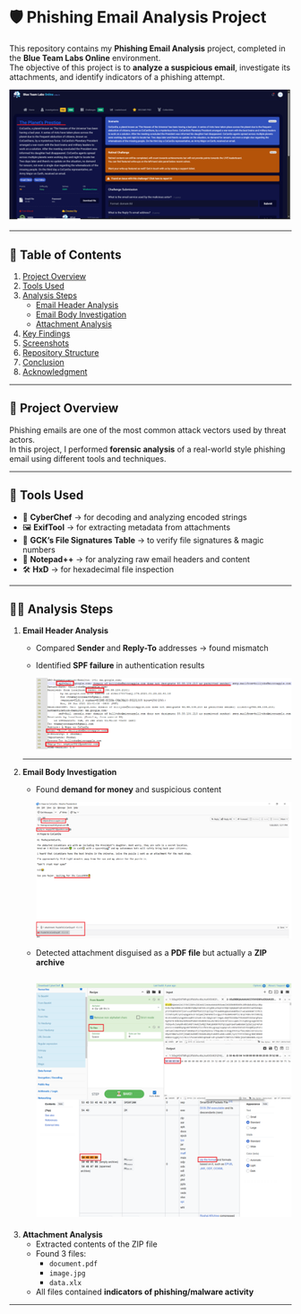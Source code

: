 # 🛡️ Phishing Email Analysis Project  

This repository contains my **Phishing Email Analysis** project, completed in the **Blue Team Labs Online** environment.  
The objective of this project is to **analyze a suspicious email**, investigate its attachments, and identify indicators of a phishing attempt.  




![Email Content Screenshot](images/scenerio_from_BTLO.png)

---

## 📑 Table of Contents
1. [Project Overview](#-project-overview)  
2. [Tools Used](#-tools-used)  
3. [Analysis Steps](#-analysis-steps)  
   - [Email Header Analysis](#1-email-header-analysis)  
   - [Email Body Investigation](#2-email-body-investigation)  
   - [Attachment Analysis](#3-attachment-analysis)  
4. [Key Findings](#-key-findings)  
5. [Screenshots](#-screenshots)  
6. [Repository Structure](#-repository-structure)  
7. [Conclusion](#-conclusion)  
8. [Acknowledgment](#-acknowledgment)

---
   ## 🚀 Project Overview  
Phishing emails are one of the most common attack vectors used by threat actors.  
In this project, I performed **forensic analysis** of a real-world style phishing email using different tools and techniques.  


---

## 🔧 Tools Used  
- 🧩 **CyberChef** → for decoding and analyzing encoded strings  
- 🖼️ **ExifTool** → for extracting metadata from attachments  
- 📑 **GCK’s File Signatures Table** → to verify file signatures & magic numbers  
- 📝 **Notepad++** → for analyzing raw email headers and content  
- 🛠️ **HxD** → for hexadecimal file inspection  

---

## 🕵️‍♂️ Analysis Steps  

1. **Email Header Analysis**  
   - Compared **Sender** and **Reply-To** addresses → found mismatch  
   - Identified **SPF failure** in authentication results
     
     ![Email Content Screenshot](images/email_header_spf_fail.png) 
    ---
2. **Email Body Investigation**  
   - Found **demand for money** and suspicious content
      
     ![Email Content Screenshot](images/sample_Email_with_AttachmentPdf.png)
     
   - Detected attachment disguised as a **PDF file** but actually a **ZIP archive**

      
     ![Email Content Screenshot](images/attachmentpdf_HEX_value.png) 
      ---
3. **Attachment Analysis**  
   - Extracted contents of the ZIP file  
   - Found 3 files:  
     - `document.pdf`  
     - `image.jpg`  
     - `data.xlx`  
   - All files contained **indicators of phishing/malware activity**  

---


